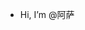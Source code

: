- Hi, I’m @阿萨

<!---
yibglan/yibglan is a ✨ special ✨ repository because its `README.md` (this file) appears on your GitHub profile.
You can click the Preview link to take a look at your changes.
--->
